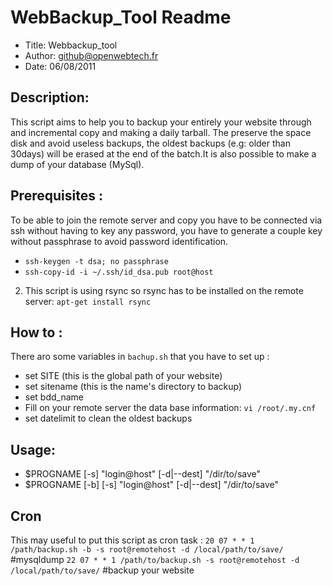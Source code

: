# WebBackup_Tool Readme
- Title: Webbackup_tool
- Author: github@openwebtech.fr
- Date: 06/08/2011

## Description:
This script aims to help you to backup your entirely your website through and incremental copy and making
a daily tarball. The preserve the space disk and avoid useless backups, the oldest backups (e.g: older than 30days)
will be erased at the end of the batch.It is also possible to make a dump of your database (MySql).

## Prerequisites :
To be able to join the remote server and copy you have to be connected via ssh without having
to key any password, you have to generate a couple key without passphrase to avoid password identification.

* `ssh-keygen -t dsa; no passphrase`
* `ssh-copy-id -i ~/.ssh/id_dsa.pub root@host`

2. This script is using rsync so rsync has to be installed on the remote server: `apt-get install rsync`

## How to :
There aro some variables in `bachup.sh` that you have to set up :
* set SITE (this is the global path of your website)
* set sitename (this is the name's directory to backup)
* set bdd_name
* Fill on your remote server the data base information: `vi /root/.my.cnf`
* set datelimit to clean the oldest backups

## Usage:
- $PROGNAME [-s] "login@host" [-d|--dest] "/dir/to/save"
- $PROGNAME [-b] [-s] "login@host" [-d|--dest] "/dir/to/save"

## Cron
This may useful to put this script as cron task :
`20 07 * * 1 /path/backup.sh -b -s root@remotehost -d /local/path/to/save/` #mysqldump
`22 07 * * 1 /path/to/backup.sh -s root@remotehost -d /local/path/to/save/` #backup your website

